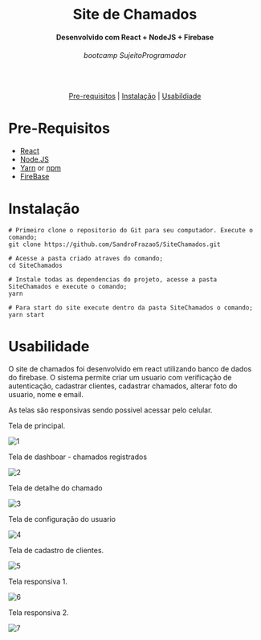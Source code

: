<h1 align="center">
  <br>
  <br>
  Site de Chamados
</h1>

<h4 align="center">
   Desenvolvido com React + NodeJS + Firebase 
</h4>

<h6 align="center">
  bootcamp SujeitoProgramador
</h6>

<br/>

<p align="center">
  <a href="#Pre-Requisitos">Pre-requisitos</a> |
  <a href="#Instalação">Instalação</a> |
  <a href="#Usabilidade">Usabildiade</a>
</p>

# Pre-Requisitos

* [React](https://pt-br.reactjs.org/)
* [Node.JS](https://nodejs.org/)
* [Yarn](https://classic.yarnpkg.com/) or [npm](https://www.npmjs.com/get-npm)
* [FireBase](https://firebase.google.com/?hl=pt)

# Instalação
```
# Primeiro clone o repositorio do Git para seu computador. Execute o comando; 
git clone https://github.com/SandroFrazaoS/SiteChamados.git

# Acesse a pasta criado atraves do comando; 
cd SiteChamados

# Instale todas as dependencias do projeto, acesse a pasta SiteChamados e execute o comando;
yarn

# Para start do site execute dentro da pasta SiteChamados o comando;
yarn start
```

# Usabilidade

O site de chamados foi desenvolvido em react utilizando banco de dados do firebase. O sistema permite criar um usuario com verificação de autenticação, cadastrar clientes, cadastrar chamados, alterar foto do usuario, nome e email.

As telas são responsivas sendo possivel acessar pelo celular.


Tela de principal.

![1][tela1]

Tela de dashboar - chamados registrados

![2][tela2]

Tela de detalhe do chamado

![3][tela3]

Tela de configuração do usuario

![4][tela4]

Tela de cadastro de clientes.

![5][tela5]

Tela responsiva 1. 

![6][tela6]

Tela responsiva 2. 

![7][tela7]

[tela1]: Tela1.png
[tela2]: Tela2.png
[tela3]: Tela3.png
[tela4]: Tela4.png
[tela5]: Tela5.png
[tela6]: Tela6.png
[tela7]: Tela7.png


